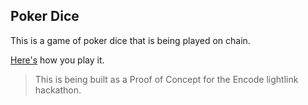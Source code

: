 ## Poker Dice

This is a game of poker dice that is being played on chain. 

[Here's](https://www.youtube.com/watch?v=9InZ9eEnXzs) how you play it.

> This is being built as a Proof of Concept for the Encode lightlink hackathon.

